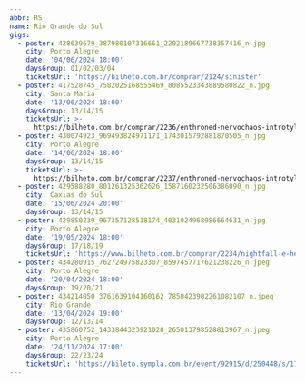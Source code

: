 ```yaml
---
abbr: RS
name: Rio Grande do Sul
gigs:
  - poster: 428639679_387980107316661_2202189667738357416_n.jpg
    city: Porto Alegre
    date: '04/06/2024 18:00'
    daysGroup: 01/02/03/04
    ticketsUrl: 'https://bilheto.com.br/comprar/2124/sinister'
  - poster: 417528745_7582025168555469_8085523343889580822_n.jpg
    city: Santa Maria
    date: '13/06/2024 18:00'
    daysGroup: 13/14/15
    ticketsUrl: >-
      https://bilheto.com.br/comprar/2236/enthroned-nervochaos-introtyl-santa-maria-rs
  - poster: 430074923_969493824971171_1743015792881870505_n.jpg
    city: Porto Alegre
    date: '14/06/2024 18:00'
    daysGroup: 13/14/15
    ticketsUrl: >-
      https://bilheto.com.br/comprar/2237/enthroned-nervochaos-introtyl-porto-alegre-rs
  - poster: 429588280_801261325362626_1587160232506386090_n.jpg
    city: Caxias do Sul
    date: '15/06/2024 20:00'
    daysGroup: 13/14/15
  - poster: 429850239_967357128518174_4031024968986664631_n.jpg
    city: Porto Alegre
    date: '19/05/2024 18:00'
    daysGroup: 17/18/19
    ticketsUrl: 'https://www.bilheto.com.br/comprar/2234/nightfall-e-heia'
  - poster: 434280915_762724975823307_8597457717621238226_n.jpeg
    city: Porto Alegre
    date: '20/04/2024 18:00'
    daysGroup: 19/20/21
  - poster: 434214050_3761639104160162_7850423902261082107_n.jpeg
    city: Rio Grande
    date: '13/04/2024 19:00'
    daysGroup: 12/13/14
  - poster: 435860752_1433844323921028_265013798528813967_n.jpeg
    city: Porto Alegre
    date: '24/11/2024 17:00'
    daysGroup: 22/23/24
    ticketsUrl: 'https://bileto.sympla.com.br/event/92915/d/250448/s/1708446'
---
```


